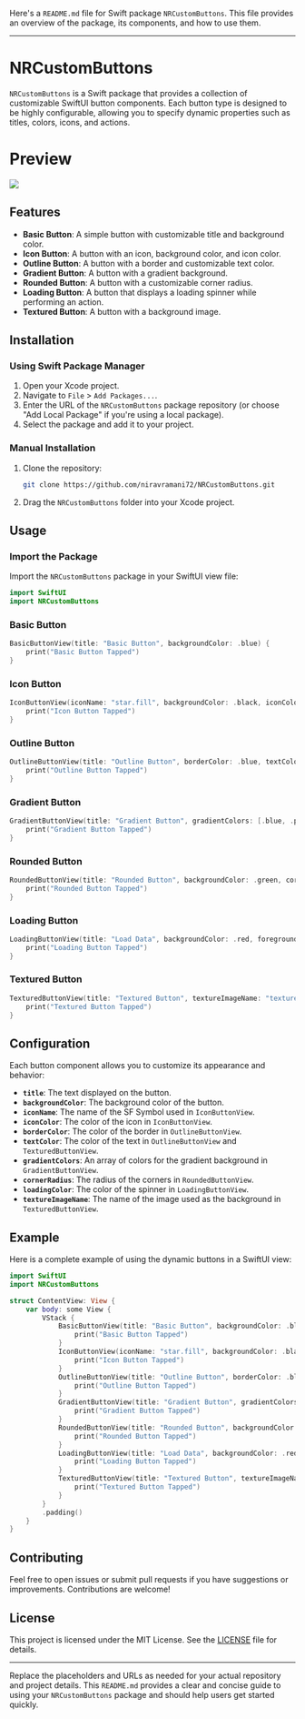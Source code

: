 Here's a `README.md` file for Swift package `NRCustomButtons`. This file provides an overview of the package, its components, and how to use them.

---

# NRCustomButtons

`NRCustomButtons` is a Swift package that provides a collection of customizable SwiftUI button components. Each button type is designed to be highly configurable, allowing you to specify dynamic properties such as titles, colors, icons, and actions.

# Preview
![](https://github.com/niravramani72/NRCustomButtons/blob/main/View.png)

## Features

- **Basic Button**: A simple button with customizable title and background color.
- **Icon Button**: A button with an icon, background color, and icon color.
- **Outline Button**: A button with a border and customizable text color.
- **Gradient Button**: A button with a gradient background.
- **Rounded Button**: A button with a customizable corner radius.
- **Loading Button**: A button that displays a loading spinner while performing an action.
- **Textured Button**: A button with a background image.

## Installation

### Using Swift Package Manager

1. Open your Xcode project.
2. Navigate to `File` > `Add Packages...`.
3. Enter the URL of the `NRCustomButtons` package repository (or choose "Add Local Package" if you're using a local package).
4. Select the package and add it to your project.

### Manual Installation

1. Clone the repository:
   ```sh
   git clone https://github.com/niravramani72/NRCustomButtons.git
   ```
2. Drag the `NRCustomButtons` folder into your Xcode project.

## Usage

### Import the Package

Import the `NRCustomButtons` package in your SwiftUI view file:

```swift
import SwiftUI
import NRCustomButtons
```

### Basic Button

```swift
BasicButtonView(title: "Basic Button", backgroundColor: .blue) {
    print("Basic Button Tapped")
}
```

### Icon Button

```swift
IconButtonView(iconName: "star.fill", backgroundColor: .black, iconColor: .yellow) {
    print("Icon Button Tapped")
}
```

### Outline Button

```swift
OutlineButtonView(title: "Outline Button", borderColor: .blue, textColor: .blue) {
    print("Outline Button Tapped")
}
```

### Gradient Button

```swift
GradientButtonView(title: "Gradient Button", gradientColors: [.blue, .purple]) {
    print("Gradient Button Tapped")
}
```

### Rounded Button

```swift
RoundedButtonView(title: "Rounded Button", backgroundColor: .green, cornerRadius: 25) {
    print("Rounded Button Tapped")
}
```

### Loading Button

```swift
LoadingButtonView(title: "Load Data", backgroundColor: .red, foregroundColor: .white, loadingColor: .white) {
    print("Loading Button Tapped")
}
```

### Textured Button

```swift
TexturedButtonView(title: "Textured Button", textureImageName: "texture", textColor: .white) {
    print("Textured Button Tapped")
}
```

## Configuration

Each button component allows you to customize its appearance and behavior:

- **`title`**: The text displayed on the button.
- **`backgroundColor`**: The background color of the button.
- **`iconName`**: The name of the SF Symbol used in `IconButtonView`.
- **`iconColor`**: The color of the icon in `IconButtonView`.
- **`borderColor`**: The color of the border in `OutlineButtonView`.
- **`textColor`**: The color of the text in `OutlineButtonView` and `TexturedButtonView`.
- **`gradientColors`**: An array of colors for the gradient background in `GradientButtonView`.
- **`cornerRadius`**: The radius of the corners in `RoundedButtonView`.
- **`loadingColor`**: The color of the spinner in `LoadingButtonView`.
- **`textureImageName`**: The name of the image used as the background in `TexturedButtonView`.

## Example

Here is a complete example of using the dynamic buttons in a SwiftUI view:

```swift
import SwiftUI
import NRCustomButtons

struct ContentView: View {
    var body: some View {
        VStack {
            BasicButtonView(title: "Basic Button", backgroundColor: .blue) {
                print("Basic Button Tapped")
            }
            IconButtonView(iconName: "star.fill", backgroundColor: .black, iconColor: .yellow) {
                print("Icon Button Tapped")
            }
            OutlineButtonView(title: "Outline Button", borderColor: .blue, textColor: .blue) {
                print("Outline Button Tapped")
            }
            GradientButtonView(title: "Gradient Button", gradientColors: [.blue, .purple]) {
                print("Gradient Button Tapped")
            }
            RoundedButtonView(title: "Rounded Button", backgroundColor: .green, cornerRadius: 25) {
                print("Rounded Button Tapped")
            }
            LoadingButtonView(title: "Load Data", backgroundColor: .red, foregroundColor: .white, loadingColor: .white) {
                print("Loading Button Tapped")
            }
            TexturedButtonView(title: "Textured Button", textureImageName: "texture", textColor: .white) {
                print("Textured Button Tapped")
            }
        }
        .padding()
    }
}
```

## Contributing

Feel free to open issues or submit pull requests if you have suggestions or improvements. Contributions are welcome!

## License

This project is licensed under the MIT License. See the [LICENSE](LICENSE) file for details.

---

Replace the placeholders and URLs as needed for your actual repository and project details. This `README.md` provides a clear and concise guide to using your `NRCustomButtons` package and should help users get started quickly.
